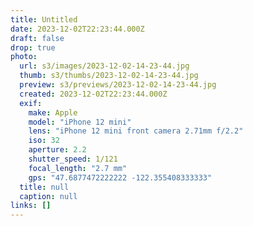 ```yaml
---
title: Untitled
date: 2023-12-02T22:23:44.000Z
draft: false
drop: true
photo:
  url: s3/images/2023-12-02-14-23-44.jpg
  thumb: s3/thumbs/2023-12-02-14-23-44.jpg
  preview: s3/previews/2023-12-02-14-23-44.jpg
  created: 2023-12-02T22:23:44.000Z
  exif:
    make: Apple
    model: "iPhone 12 mini"
    lens: "iPhone 12 mini front camera 2.71mm f/2.2"
    iso: 32
    aperture: 2.2
    shutter_speed: 1/121
    focal_length: "2.7 mm"
    gps: "47.6877472222222 -122.355408333333"
  title: null
  caption: null
links: []
---
```

